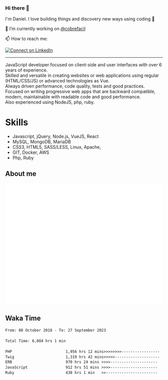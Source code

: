 ### Hi there 👋

I'm Daniel. I love building things and discovery new ways using coding :raised_hands: 

🔭 I’m currently working on [@cobrefacil](https://www.cobrefacil.com.br/)

📫 How to reach me:

[![Connect on LinkedIn](https://img.shields.io/badge/--linkedin?label=LinkedIn&logo=LinkedIn&style=social)](https://www.linkedin.com/in/daniel-cerverizzo/)

---

JavaScript developer focused on client-side and user interfaces with over 6 years of experience.  
Skilled and versatile in creating websites or web applications using regular (HTML/CSS/JS) or advanced technologies as Vue.  
Always driven performance, code quality, tests and good practices.  
 Focused on writing progressive web apps that are backward compatible, modern, maintainable with readable code and good performance.  
Also experienced using NodeJS, php, ruby. 


# Skills

 - Javascript, jQuery, Node.js, VueJS, React
 - MySQL, MongoDB, MariaDB    
 - CSS3, HTML5, SASS/LESS,  Linux, Apache,
 - GIT, Docker, AWS
 - Php, Ruby

## About me

![Metrics](/github-metrics.svg)

## Waka Time

<!--START_SECTION:waka-->

```txt
From: 08 October 2018 - To: 27 September 2023

Total Time: 6,084 hrs 1 min

PHP                        1,956 hrs 12 mins>>>>>>>>-----------------   32.15 %
Twig                       1,319 hrs 42 mins>>>>>--------------------   21.69 %
ERB                        970 hrs 24 mins >>>>---------------------   15.95 %
JavaScript                 912 hrs 51 mins >>>>---------------------   15.00 %
Ruby                       438 hrs 1 min   >>-----------------------   07.20 %
```

<!--END_SECTION:waka-->

